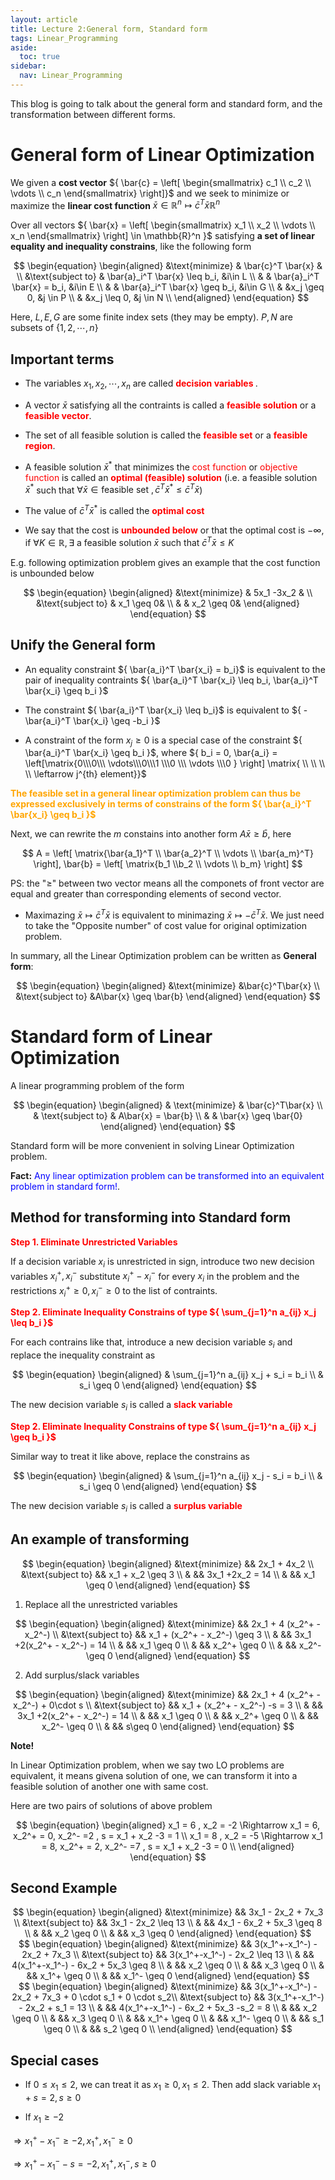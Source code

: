 ```yaml
---
layout: article
title: Lecture 2:General form, Standard form
tags: Linear_Programming
aside:
  toc: true
sidebar:
  nav: Linear_Programming
---
```


This blog is going to talk about the general form and standard form, and the transformation between different forms.

<!--more-->

# General form of Linear Optimization

We given a <b>cost vector</b> ${ \bar{c} = \left[ \begin{smallmatrix} c_1 \\ c_2 \\ \vdots \\ c_n \end{smallmatrix} \right]}$ and we seek to minimize or maximize the <b>linear cost function</b> ${ \bar{x} \in \mathbb{R}^n \mapsto \bar{c}^T \bar{x} \mathbb{R}^n}$

Over all vectors ${ \bar{x} = \left[ \begin{smallmatrix} x_1 \\ x_2 \\ \vdots \\ x_n \end{smallmatrix} \right] \in \mathbb{R}^n }$ satisfying <b>a set of linear equality and inequality constrains</b>, like the following form

<center>$$
\begin{equation}
\begin{aligned}
&\text{minimize} & \bar{c}^T \bar{x} & \\
&\text{subject to} & \bar{a}_i^T \bar{x} \leq b_i,  &i\in L \\
& & \bar{a}_i^T \bar{x} = b_i, &i\in E \\
& & \bar{a}_i^T \bar{x} \geq b_i, &i\in G \\
& &x_j \geq 0, &j \in P \\
& &x_j \leq 0, &j \in N \\
\end{aligned}
\end{equation}
$$</center>

Here, ${ L,E,G }$ are some finite index sets (they may be empty). ${ P,N }$ are subsets of ${ \{1,2,\cdots, n\} }$

## Important terms

* The variables ${ x_1,x_2,\cdots,x_n }$ are called <b><font color=red> decision variables </font></b>. 

* A vector ${ \bar{x} }$ satisfying all the contraints is called a <b><font color=red> feasible solution</font></b> or a <b><font color=red> feasible vector</font></b>.

* The set of all feasible solution is called the <b><font color=red> feasible set</font></b> or a <b><font color=red> feasible region</font></b>.

* A feasible solution ${ \bar{x}^* }$ that minimizes the <font color=red>cost function</font></b> or <font color=red>objective function</font></b> is called an <b><font color=red>optimal (feasible) solution</font></b> (i.e. a feasible solution ${  \bar{x}^*}$ such that ${ \forall \bar{x} \in \text{feasible set }, \bar{c}^T\bar{x}^* \leq \bar{c}^T \bar{x}}$)

* The value of ${ \bar{c}^T\bar{x}^* }$ is called the <b><font color=red>optimal cost</font></b>

* We say that the cost is <b><font color=red>unbounded below</font></b> or that the optimal cost is ${ -\infty }$, if ${ \forall K\in \mathbb{R}, \exists }$ a feasible solution ${ \bar{x} }$ such that ${ \bar{c}^T\bar{x} \leq K }$

E.g. following optimization problem gives an example that the cost function is unbounded below

<center>$$
\begin{equation}
\begin{aligned}
&\text{minimize} & 5x_1 -3x_2 & \\
&\text{subject to} & x_1 \geq 0& \\
& & x_2 \geq 0&
\end{aligned}
\end{equation}
$$</center>

## Unify the General form

* An equality constraint ${ \bar{a_i}^T \bar{x_i} = b_i}$ is equivalent to the pair of inequality contraints ${ \bar{a_i}^T \bar{x_i} \leq b_i, \bar{a_i}^T \bar{x_i} \geq b_i }$

* The constraint ${ \bar{a_i}^T \bar{x_i} \leq b_i}$ is equivalent to ${  - \bar{a_i}^T \bar{x_i} \geq  -b_i }$

* A constraint of the form ${ x_j \geq 0 }$ is a special case of the constraint ${ \bar{a_i}^T \bar{x_i} \geq b_i  }$, where ${ b_i = 0, \bar{a_i} = \left[\matrix{0\\\0\\\ \vdots\\\0\\\1 \\\0 \\\ \vdots \\\0 } \right] \matrix{ \\ \\ \\ \\ \leftarrow j^{th} element}}$

<b><font color=orange>The feasible set in a general linear optimization problem can thus be expressed exclusively in terms of constrains of the form ${ \bar{a_i}^T \bar{x_i} \geq b_i }$ </font></b>

Next, we can rewrite the ${ m }$ constains into another form ${ A\bar{x} \geq \bar{b} }$, here

<center>$$
A = \left[ \matrix{\bar{a_1}^T \\ \bar{a_2}^T \\ \vdots \\ \bar{a_m}^T} \right], \bar{b} = \left[ \matrix{b_1 \\b_2 \\ \vdots \\ b_m} \right]
$$</center>

PS: the "${ \geq }$" between two vector means all the componets of front vector are equal and greater than corresponding elements of second vector.

* Maximazing ${ \bar{x} \mapsto \bar{c}^T \bar{x} }$ is equivalent to minimazing ${ \bar{x} \mapsto - \bar{c}^T \bar{x}}$. We just need to take the "Opposite number" of cost value for original optimization problem.

In summary, all the Linear Optimization problem can be written as <b>General form</b>:

<center>$$
\begin{equation}
\begin{aligned}
&\text{minimize}  &\bar{c}^T\bar{x}  \\
&\text{subject to} &A\bar{x} \geq \bar{b}
\end{aligned}
\end{equation}
$$</center>

# Standard form of Linear Optimization

A linear programming problem of the form

<center>$$
\begin{equation}
\begin{aligned}
& \text{minimize}  & \bar{c}^T\bar{x}  \\
& \text{subject to} & A\bar{x} = \bar{b} \\
& & \bar{x} \geq \bar{0}
\end{aligned}
\end{equation}
$$</center>

Standard form will be more convenient in solving Linear Optimization problem.

<b>Fact:</b> <font color=blue> Any linear optimization problem can be transformed into an equivalent problem in standard form!</font>.

## Method for transforming into Standard form

<b><font color=red>Step 1. Eliminate Unrestricted Variables</font></b>

If a  decision variable ${ x_i }$ is unrestricted in sign, introduce two new decision variables ${ x_i^+ , x_i^- }$ substitute ${ x_i^+ - x_i^-  }$ for every ${ x_i }$ in the problem and the restrictions ${ x_i^+ \geq 0 , x_i^-  \geq 0}$ to the list of contraints.

<b><font color=red>Step 2. Eliminate Inequality Constrains of type ${ \sum_{j=1}^n a_{ij} x_j \leq b_i }$</font></b>

For each contrains like that, introduce a new decision variable ${ s_i }$ and replace the inequality constraint as

<center>$$
\begin{equation}
\begin{aligned}
& \sum_{j=1}^n a_{ij} x_j + s_i =  b_i \\
& s_i \geq 0
\end{aligned}
\end{equation}
$$</center>

The new decision variable ${ s_i }$ is called a  <b><font color=red>slack variable</font></b>

<b><font color=red>Step 2. Eliminate Inequality Constrains of type ${ \sum_{j=1}^n a_{ij} x_j \geq b_i }$</font></b>

Similar way to treat it like above, replace the constrains as

<center>$$
\begin{equation}
\begin{aligned}
& \sum_{j=1}^n a_{ij} x_j - s_i =  b_i \\
& s_i \geq 0
\end{aligned}
\end{equation}
$$</center>

The new decision variable ${ s_i }$ is called a  <b><font color=red>surplus variable</font></b>

## An example of transforming

<center>$$
\begin{equation}
\begin{aligned}
&\text{minimize} && 2x_1 + 4x_2  \\
&\text{subject to} && x_1 + x_2 \geq 3  \\
& && 3x_1 +2x_2 = 14 \\
& && x_1 \geq 0
\end{aligned}
\end{equation}
$$</center>

1. Replace all the unrestricted variables

<center>$$
\begin{equation}
\begin{aligned}
&\text{minimize} && 2x_1 + 4 (x_2^+ - x_2^-)  \\
&\text{subject to} && x_1 + (x_2^+ - x_2^-) \geq 3  \\
& && 3x_1 +2(x_2^+ - x_2^-) = 14 \\
& && x_1 \geq 0 \\
& && x_2^+ \geq 0 \\
& && x_2^- \geq 0
\end{aligned}
\end{equation}
$$</center>

2. Add surplus/slack variables

<center>$$
\begin{equation}
\begin{aligned}
&\text{minimize} && 2x_1 + 4 (x_2^+ - x_2^-) + 0\cdot s  \\
&\text{subject to} && x_1 + (x_2^+ - x_2^-) -s = 3  \\
& && 3x_1 +2(x_2^+ - x_2^-) = 14 \\
& && x_1 \geq 0 \\
& && x_2^+ \geq 0 \\
& && x_2^- \geq 0 \\
& && s\geq 0
\end{aligned}
\end{equation}
$$</center>

<b>Note!</b>

In Linear Optimization problem, when we say two LO problems are equivalent, it means givena solution of one, we can transform it into a feasible solution of another one with same cost. 

Here are two pairs of solutions of above problem

<center>$$
\begin{equation}
\begin{aligned}
x_1 = 6 , x_2 = -2 \Rightarrow x_1 = 6, x_2^+ = 0, x_2^- =2 , s = x_1 + x_2 -3 = 1 \\
x_1 = 8 , x_2 = -5 \Rightarrow x_1 = 8, x_2^+ = 2, x_2^- =7 , s = x_1 + x_2 -3 = 0 \\
\end{aligned}
\end{equation}
$$</center>

## Second Example

<center>$$
\begin{equation}
\begin{aligned}
&\text{minimize} && 3x_1 - 2x_2 + 7x_3 \\
&\text{subject to} && 3x_1 - 2x_2 \leq 13  \\
& && 4x_1  - 6x_2 + 5x_3 \geq 8 \\
& && x_2 \geq 0 \\
& && x_3 \geq 0
\end{aligned}
\end{equation}
$$</center>


<center>$$
\begin{equation}
\begin{aligned}
&\text{minimize} && 3(x_1^+-x_1^-) - 2x_2 + 7x_3 \\
&\text{subject to} && 3(x_1^+-x_1^-) - 2x_2 \leq 13  \\
& && 4(x_1^+-x_1^-)  - 6x_2 + 5x_3 \geq 8 \\
& && x_2 \geq 0 \\
& && x_3 \geq 0 \\
& && x_1^+ \geq 0 \\
& && x_1^- \geq 0
\end{aligned}
\end{equation}
$$</center>

<center>$$
\begin{equation}
\begin{aligned}
&\text{minimize} && 3(x_1^+-x_1^-) - 2x_2 + 7x_3 + 0 \cdot s_1 +  0 \cdot s_2\\
&\text{subject to} && 3(x_1^+-x_1^-) - 2x_2 + s_1 =  13  \\
& && 4(x_1^+-x_1^-)  - 6x_2 + 5x_3 -s_2 = 8 \\
& && x_2 \geq 0 \\
& && x_3 \geq 0 \\
& && x_1^+ \geq 0 \\
& && x_1^- \geq 0 \\
& && s_1 \geq 0 \\
& && s_2 \geq 0 \\
\end{aligned}
\end{equation}
$$</center>

## Special cases

* If ${ 0\leq x_1 \leq 2 }$, we can treat it as ${ x_1 \geq 0, x_1 \leq 2 }$. Then add slack variable ${ x_1 + s = 2, s\geq 0 }$

* If ${ x_1 \geq -2   }$ 

${\Rightarrow x_1^+ - x_1^- \geq -2, x_1^+ , x_1^- \geq 0  }$

${\Rightarrow x_1^+ - x_1^- - s =  -2, x_1^+ , x_1^-,s \geq 0 }$ 